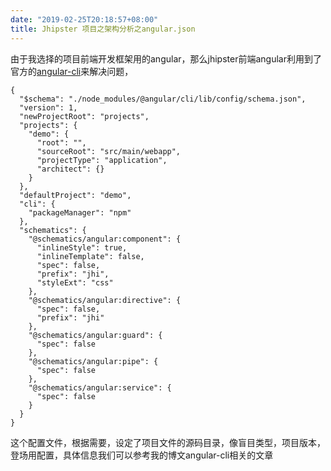 ```yaml
---
date: "2019-02-25T20:18:57+08:00"
title: Jhipster 项目之架构分析之angular.json
---
```


由于我选择的项目前端开发框架用的angular，那么jhipster前端angular利用到了官方的[angular-cli](https://github.com/angular/angular-cli)来解决问题，

```
{
  "$schema": "./node_modules/@angular/cli/lib/config/schema.json",
  "version": 1,
  "newProjectRoot": "projects",
  "projects": {
    "demo": {
      "root": "",
      "sourceRoot": "src/main/webapp",
      "projectType": "application",
      "architect": {}
    }
  },
  "defaultProject": "demo",
  "cli": {
    "packageManager": "npm"
  },
  "schematics": {
    "@schematics/angular:component": {
      "inlineStyle": true,
      "inlineTemplate": false,
      "spec": false,
      "prefix": "jhi",
      "styleExt": "css"
    },
    "@schematics/angular:directive": {
      "spec": false,
      "prefix": "jhi"
    },
    "@schematics/angular:guard": {
      "spec": false
    },
    "@schematics/angular:pipe": {
      "spec": false
    },
    "@schematics/angular:service": {
      "spec": false
    }
  }
}

```
这个配置文件，根据需要，设定了项目文件的源码目录，像盲目类型，项目版本，登场用配置，具体信息我们可以参考我的博文angular-cli相关的文章